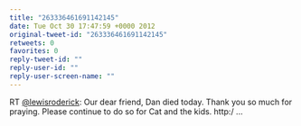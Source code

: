 ```yaml
---
title: "263336461691142145"
date: Tue Oct 30 17:47:59 +0000 2012
original-tweet-id: "263336461691142145"
retweets: 0
favorites: 0
reply-tweet-id: ""
reply-user-id: ""
reply-user-screen-name: ""
---
```

RT <a href="https://twitter.com/lewisroderick">@lewisroderick</a>: Our dear friend, Dan died today. Thank you so much for praying. Please continue to do so for Cat and the kids. http:/ ...
